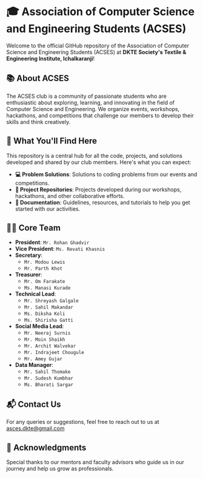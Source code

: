
# 🎓 Association of Computer Science and Engineering Students (ACSES)

Welcome to the official GitHub repository of the Association of Computer Science and Engineering Students (ACSES) at **DKTE Society's Textile & Engineering Institute, Ichalkaranji**!

## 📚 About ACSES

The ACSES club is a community of passionate students who are enthusiastic about exploring, learning, and innovating in the field of Computer Science and Engineering. We organize events, workshops, hackathons, and competitions that challenge our members to develop their skills and think creatively.

## 🚀 What You'll Find Here

This repository is a central hub for all the code, projects, and solutions developed and shared by our club members. Here's what you can expect:

- **💻 Problem Solutions**: Solutions to coding problems from our events and competitions.
- **📂 Project Repositories**: Projects developed during our workshops, hackathons, and other collaborative efforts.
- **📝 Documentation**: Guidelines, resources, and tutorials to help you get started with our activities.

## 🧑‍💻 Core Team

- **President**: `Mr. Rohan Ghadvir`
- **Vice President**: `Ms. Revati Khasnis`
- **Secretary**:
    - `Mr. Modou Lewis`
    - `Mr. Parth Khot`
- **Treasurer**:
    - `Mr. Om Farakate`
    - `Ms. Manasi Kurade`
- **Technical Lead**:
    - `Mr. Shreyash Galgale`
    - `Mr. Sahil Makandar`
    - `Ms. Diksha Koli`
    - `Ms. Shirisha Gatti`
- **Social Media Lead**:
    - `Mr. Neeraj Surnis`
    - `Mr. Moin Shaikh`
    - `Mr. Archit Walvekar`
    - `Mr. Indrajeet Chougule`
    - `Mr. Amey Gujar`
- **Data Manager**:
    - `Mr. Sahil Thomake`
    - `Mr. Sudesh Kumbhar`
    - `Ms. Bharati Sargar`

## 📬 Contact Us

For any queries or suggestions, feel free to reach out to us at asces.dkte@gmail.com

## 🌟 Acknowledgments

Special thanks to our mentors and faculty advisors who guide us in our journey and help us grow as professionals.
